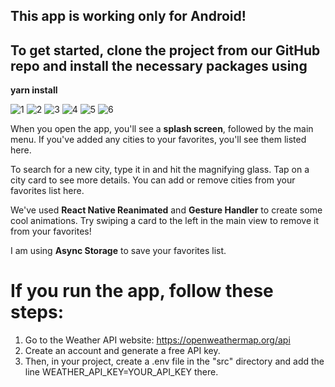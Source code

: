 ## This app is working only for **Android**! 
## To get started, clone the project from our GitHub repo and install the necessary packages using 
**yarn install**

![1](https://github.com/user-attachments/assets/0eaa107b-0835-463f-9c19-e80d771ac620)
![2](https://github.com/user-attachments/assets/e6b1db4b-aa57-4a97-a669-6e61606c9d0b)
![3](https://github.com/user-attachments/assets/c7333424-3668-4428-a84c-6ada0d217e58)
![4](https://github.com/user-attachments/assets/5d9a90c5-207e-4422-865d-7670e5000196)
![5](https://github.com/user-attachments/assets/575a41f9-e9d7-4c7f-91fb-77ddc1f2632c)
![6](https://github.com/user-attachments/assets/4577584b-9686-4e6a-9b4f-2847a80ffbf2)


When you open the app, you'll see a **splash screen**, followed by the main menu. 
If you've added any cities to your favorites, you'll see them listed here.

To search for a new city, type it in and hit the magnifying glass. 
Tap on a city card to see more details. 
You can add or remove cities from your favorites list here.

We've used **React Native Reanimated** and **Gesture Handler** to create some cool animations. 
Try swiping a card to the left in the main view to remove it from your favorites!

I am using **Async Storage** to save your favorites list.


# If you run the app, follow these steps:

1. Go to the Weather API website: https://openweathermap.org/api
2. Create an account and generate a free API key.
3. Then, in your project, create a .env file in the "src" directory and add the line WEATHER_API_KEY=YOUR_API_KEY there.
